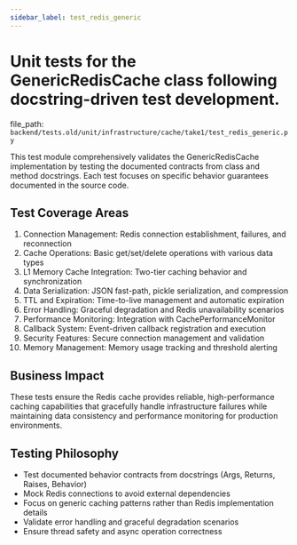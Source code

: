 ```yaml
---
sidebar_label: test_redis_generic
---
```


# Unit tests for the GenericRedisCache class following docstring-driven test development.

  file_path: `backend/tests.old/unit/infrastructure/cache/take1/test_redis_generic.py`

This test module comprehensively validates the GenericRedisCache implementation
by testing the documented contracts from class and method docstrings. Each test
focuses on specific behavior guarantees documented in the source code.

## Test Coverage Areas

1. Connection Management: Redis connection establishment, failures, and reconnection
2. Cache Operations: Basic get/set/delete operations with various data types
3. L1 Memory Cache Integration: Two-tier caching behavior and synchronization
4. Data Serialization: JSON fast-path, pickle serialization, and compression
5. TTL and Expiration: Time-to-live management and automatic expiration
6. Error Handling: Graceful degradation and Redis unavailability scenarios
7. Performance Monitoring: Integration with CachePerformanceMonitor
8. Callback System: Event-driven callback registration and execution
9. Security Features: Secure connection management and validation
10. Memory Management: Memory usage tracking and threshold alerting

## Business Impact

These tests ensure the Redis cache provides reliable, high-performance caching
capabilities that gracefully handle infrastructure failures while maintaining
data consistency and performance monitoring for production environments.

## Testing Philosophy

- Test documented behavior contracts from docstrings (Args, Returns, Raises, Behavior)
- Mock Redis connections to avoid external dependencies
- Focus on generic caching patterns rather than Redis implementation details
- Validate error handling and graceful degradation scenarios
- Ensure thread safety and async operation correctness
